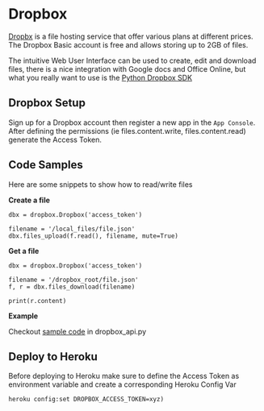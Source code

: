 # Dropbox

[Dropbx](https://www.dropbox.com/) is a file hosting service that offer various plans at different prices.
The Dropbox Basic account is free and allows storing up to 2GB of files.

The intuitive Web User Interface can be used to create, edit and download files, there is a nice integration
with Google docs and Office Online, but what you really want to use is the [Python Dropbox SDK](https://www.dropbox.com/developers/documentation/python)

## Dropbox Setup

Sign up for a Dropbox account then register a new app in the `App Console`. After defining the permissions (ie files.content.write, files.content.read) 
generate the Access Token. 


## Code Samples

Here are some snippets to show how to read/write files

**Create a file**
```
dbx = dropbox.Dropbox('access_token')

filename = '/local_files/file.json'
dbx.files_upload(f.read(), filename, mute=True)
```

**Get a file**
```
dbx = dropbox.Dropbox('access_token')

filename = '/dropbox_root/file.json'
f, r = dbx.files_download(filename)

print(r.content)
```

**Example**

Checkout [sample code](https://github.com/gcatanese/HerokuFiles/tree/main/app/dropbox_api.py) in dropbox_api.py

## Deploy to Heroku

Before deploying to Heroku make sure to define the Access Token as environment variable and create a corresponding Heroku Config Var
```
heroku config:set DROPBOX_ACCESS_TOKEN=xyz)
```




